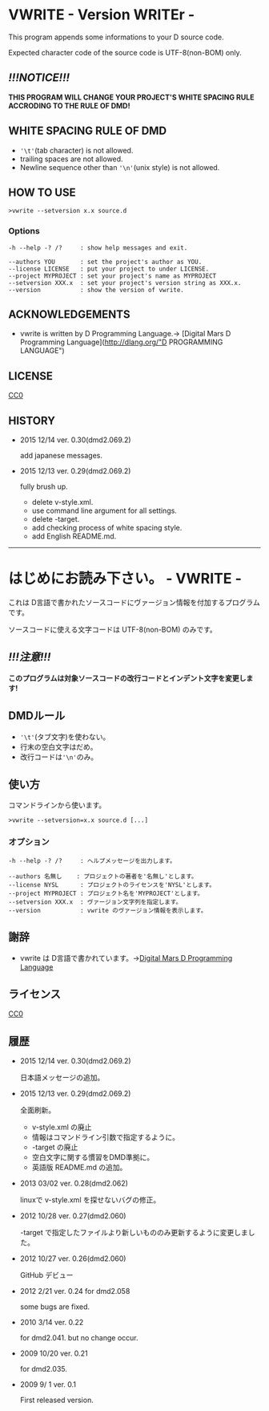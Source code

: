 VWRITE - Version WRITEr -
=========================
This program appends some informations to your D source code.

Expected character code of the source code is UTF-8(non-BOM) only.

_!!!NOTICE!!!_
--------
__THIS PROGRAM WILL CHANGE YOUR PROJECT'S WHITE SPACING RULE ACCRODING TO
THE RULE OF DMD!__

WHITE SPACING RULE OF DMD
-------------------------
* `'\t'`(tab character) is not allowed.
* trailing spaces are not allowed.
* Newline sequence other than `'\n'`(unix style) is not allowed.

HOW TO USE
----------

    >vwrite --setversion x.x source.d

### Options

    -h --help -? /?     : show help messages and exit.

    --authors YOU       : set the project's author as YOU.
    --license LICENSE   : put your project to under LICENSE.
    --project MYPROJECT : set your project's name as MYPROJECT
    --setversion XXX.x  : set your project's version string as XXX.x.
    --version           : show the version of vwrite.


ACKNOWLEDGEMENTS
----------------
* vwrite is written by D Programming Language.->
[Digital Mars D Programming Language](http://dlang.org/"D PROGRAMMING LANGUAGE")

LICENSE
-------
[CC0](http://creativecommons.org/publicdomain/zero/1.0/ "Creative Commons Zero License")


HISTORY
-------
- 2015 12/14 ver. 0.30(dmd2.069.2)

  add japanese messages.


- 2015 12/13 ver. 0.29(dmd2.069.2)

  fully brush up.

  + delete v-style.xml.
  + use command line argument for all settings.
  + delete -target.
  + add checking process of white spacing style.
  + add English README.md.


* * *


はじめにお読み下さい。 - VWRITE -
=================================
これは D言語で書かれたソースコードにヴァージョン情報を付加するプログラムです。

ソースコードに使える文字コードは UTF-8(non-BOM) のみです。


_!!!注意!!!_
------------

__このプログラムは対象ソースコードの改行コードとインデント文字を変更します!__


DMDルール
---------
* `'\t'`(タブ文字)を使わない。
* 行末の空白文字はだめ。
* 改行コードは`'\n'`のみ。


使い方
------
コマンドラインから使います。

    >vwrite --setversion=x.x source.d [...]


### オプション

    -h --help -? /?     : ヘルプメッセージを出力します。

    --authors 名無し    : プロジェクトの著者を'名無し'とします。
    --license NYSL      : プロジェクトのライセンスを'NYSL'とします。
    --project MYPROJECT : プロジェクト名を'MYPROJECT'とします。
    --setversion XXX.x  : ヴァージョン文字列を指定します。
    --version           : vwrite のヴァージョン情報を表示します。


謝辞
----
* vwrite は D言語で書かれています。->[Digital Mars D Programming Language](http://dlang.org/ "D PROGRAMMING LANGUAGE")


ライセンス
----------
[CC0](http://creativecommons.org/publicdomain/zero/1.0/ "Creative Commons Zero License")


履歴
----
- 2015 12/14 ver. 0.30(dmd2.069.2)

  日本語メッセージの追加。


- 2015 12/13 ver. 0.29(dmd2.069.2)

  全面刷新。

  + v-style.xml の廃止
  + 情報はコマンドライン引数で指定するように。
  + -target の廃止
  + 空白文字に関する慣習をDMD準拠に。
  + 英語版 README.md の追加。


- 2013 03/02 ver. 0.28(dmd2.062)

  linuxで v-style.xml を探せないバグの修正。


- 2012 10/28 ver. 0.27(dmd2.060)

  -target で指定したファイルより新しいもののみ更新するように変更しました。


- 2012 10/27 ver. 0.26(dmd2.060)

  GitHub デビュー


- 2012  2/21  ver. 0.24 for dmd2.058

  some bugs are fixed.


- 2010  3/14  ver. 0.22

  for dmd2.041. but no change occur.


- 2009 10/20  ver. 0.21

  for dmd2.035.


- 2009  9/ 1  ver. 0.1

  First released version.


